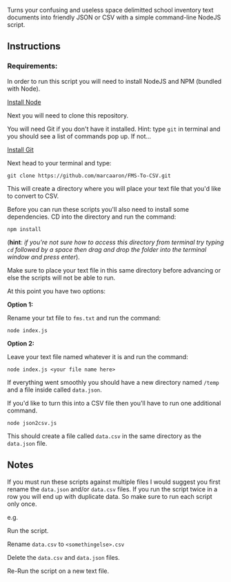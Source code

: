 Turns your confusing and useless space delimitted school inventory text documents into friendly JSON or CSV with a simple command-line NodeJS script.

## Instructions

### Requirements:

In order to run this script you will need to install NodeJS and NPM (bundled with Node).

[Install Node](https://nodejs.org/en/)

Next you will need to clone this repository.

You will need Git if you don't have it installed. Hint: type `git` in terminal and you should see a list of commands pop up. If not...

[Install Git](https://git-scm.com/downloads)

Next head to your terminal and type:

`git clone https://github.com/marcaaron/FMS-To-CSV.git`

This will create a directory where you will place your text file that you'd like to convert to CSV.

Before you can run these scripts you'll also need to install some dependencies. CD into the directory and run the command:

`npm install`

(**hint**: *if you're not sure how to access this directory from terminal try typing `cd` followed by a space then drag and drop the folder into the terminal window and press enter*).

Make sure to place your text file in this same directory before advancing or else the scripts will not be able to run.


At this point you have two options:

**Option 1:**

Rename your txt file to `fms.txt` and run the command:

`node index.js`

**Option 2:**

Leave your text file named whatever it is and run the command:

`node index.js <your file name here>`

If everything went smoothly you should have a new directory named `/temp` and a file inside called `data.json`.

If you'd like to turn this into a CSV file then you'll have to run one additional command.

`node json2csv.js`

This should create a file called `data.csv` in the same directory as the `data.json` file.

## Notes

If you must run these scripts against multiple files I would suggest you first rename the `data.json` and/or `data.csv` files. If you run the script twice in a row you will end up with duplicate data. So make sure to run each script only once.

e.g.

Run the script.

Rename `data.csv` to `<somethingelse>.csv`

Delete the `data.csv` and `data.json` files.

Re-Run the script on a new text file.

